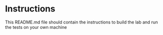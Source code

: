 # Instructions 
This README.md file should contain the instructions to build the lab and run the tests on your own machine